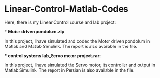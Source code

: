 # Linear-Control-Matlab-Codes
Here, there is my Linear Control course and lab project:

<strong>* Motor driven pondolum.zip</strong>

In this project, I have simulated and coded the Motor driven pondolum in Matlab and Matlab Simulink. The report is also available in the file.


<strong>* control systems lab_Servo motor project.rar:</strong>

In this project, I have simulated the Servo motor, its controller and output in Matlab Simulink. The report in Persian is also available in the file.
